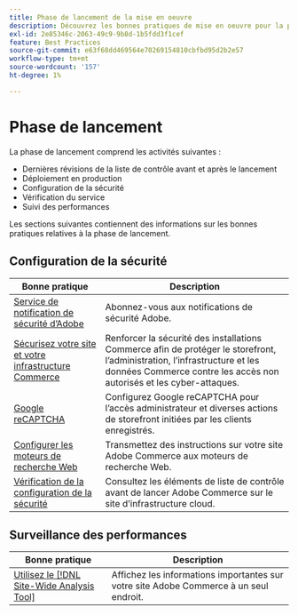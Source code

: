 ```yaml
---
title: Phase de lancement de la mise en oeuvre
description: Découvrez les bonnes pratiques de mise en oeuvre pour la phase de lancement des projets Adobe Commerce.
exl-id: 2e85346c-2063-49c9-9b8d-1b5fdd3f1cef
feature: Best Practices
source-git-commit: e63f68dd469564e70269154810cbfbd95d2b2e57
workflow-type: tm+mt
source-wordcount: '157'
ht-degree: 1%

---
```


# Phase de lancement

La phase de lancement comprend les activités suivantes :

- Dernières révisions de la liste de contrôle avant et après le lancement
- Déploiement en production
- Configuration de la sécurité
- Vérification du service
- Suivi des performances

Les sections suivantes contiennent des informations sur les bonnes pratiques relatives à la phase de lancement.

## Configuration de la sécurité

| Bonne pratique | Description |
|------------------------------------------------------------------------------------------------------------------------------------|--------------------------------------------------------------------------------------------------------------------------------------------------------------------------|
| [Service de notification de sécurité d’Adobe](https://www.adobe.com/subscription/adbeSecurityNotifications.html) | Abonnez-vous aux notifications de sécurité Adobe. |
| [Sécurisez votre site et votre infrastructure Commerce](security-best-practices.md) | Renforcer la sécurité des installations Commerce afin de protéger le storefront, l’administration, l’infrastructure et les données Commerce contre les accès non autorisés et les cyber-attaques. |
| [Google reCAPTCHA](https://experienceleague.adobe.com/docs/commerce-admin/systems/security/captcha/security-google-recaptcha.html) | Configurez Google reCAPTCHA pour l’accès administrateur et diverses actions de storefront initiées par les clients enregistrés. |
| [Configurer les moteurs de recherche Web](robots-txt.md) | Transmettez des instructions sur votre site Adobe Commerce aux moteurs de recherche Web. |
| [Vérification de la configuration de la sécurité](https://experienceleague.adobe.com/docs/commerce-cloud-service/user-guide/launch/checklist.html) | Consultez les éléments de liste de contrôle avant de lancer Adobe Commerce sur le site d’infrastructure cloud. |

## Surveillance des performances

| Bonne pratique | Description |
|------------------------------------------------------------------------------------------------------------------------------------------------|----------------------------------------------------------------------|
| [Utilisez le  [!DNL Site-Wide Analysis Tool]](../../../tools/site-wide-analysis-tool/intro.md#integrations-with-other-adobe-commerce-support-tools) | Affichez les informations importantes sur votre site Adobe Commerce à un seul endroit. |
